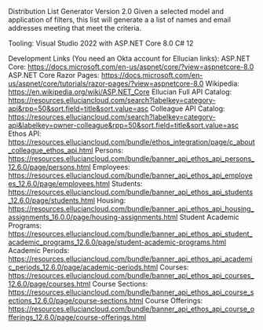 ﻿Distribution List Generator
Version 2.0
Given a selected model and application of filters, this list will generate a a list of names and email addresses meeting that meet the criteria.

Tooling:
Visual Studio 2022 with ASP.NET Core 8.0
C# 12

Development Links (You need an Okta account for Ellucian links):
ASP.NET Core: https://docs.microsoft.com/en-us/aspnet/core/?view=aspnetcore-8.0
ASP.NET Core Razor Pages: https://docs.microsoft.com/en-us/aspnet/core/tutorials/razor-pages/?view=aspnetcore-8.0
Wikipedia: https://en.wikipedia.org/wiki/ASP.NET_Core
Ellucian Full API Catalog: https://resources.elluciancloud.com/search?labelkey=category-api&rpp=50&sort.field=title&sort.value=asc
Colleague API Catalog: https://resources.elluciancloud.com/search?labelkey=category-api&labelkey=owner-colleague&rpp=50&sort.field=title&sort.value=asc
Ethos API: https://resources.elluciancloud.com/bundle/ethos_integration/page/c_about_colleague_ethos_api.html
Persons: https://resources.elluciancloud.com/bundle/banner_api_ethos_api_persons_12.6.0/page/persons.html
Employees: https://resources.elluciancloud.com/bundle/banner_api_ethos_api_employees_12.6.0/page/employees.html
Students: https://resources.elluciancloud.com/bundle/banner_api_ethos_api_students_12.6.0/page/students.html
Housing: https://resources.elluciancloud.com/bundle/banner_api_ethos_api_housing_assignments_16.0.0/page/housing-assignments.html
Student Academic Programs: https://resources.elluciancloud.com/bundle/banner_api_ethos_api_student_academic_programs_12.6.0/page/student-academic-programs.html
Academic Periods: https://resources.elluciancloud.com/bundle/banner_api_ethos_api_academic_periods_12.6.0/page/academic-periods.html
Courses: https://resources.elluciancloud.com/bundle/banner_api_ethos_api_courses_12.6.0/page/courses.html
Course Sections: https://resources.elluciancloud.com/bundle/banner_api_ethos_api_course_sections_12.6.0/page/course-sections.html
Course Offerings: https://resources.elluciancloud.com/bundle/banner_api_ethos_api_course_offerings_12.6.0/page/course-offerings.html